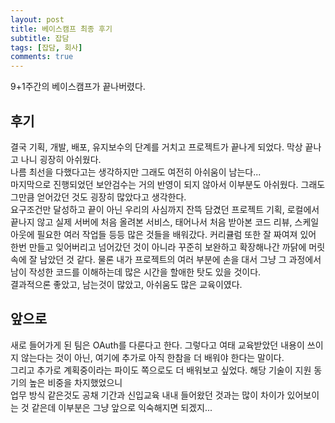 ```yaml
--- 
layout: post 
title: 베이스캠프 최종 후기
subtitle: 잡담 
tags: [잡담, 회사] 
comments: true 
--- 
```


9+1주간의 베이스캠프가 끝나버렸다.  

## 후기  
  
결국 기획, 개발, 배포, 유지보수의 단계를 거치고 프로젝트가 끝나게 되었다. 막상 끝나고 나니 굉장히 아쉬웠다.  
나름 최선을 다했다고는 생각하지만 그래도 여전히 아쉬움이 남는다...  
마지막으로 진행되었던 보안검수는 거의 반영이 되지 않아서 이부분도 아쉬웠다. 그래도 그만큼 얻어갔던 것도 굉장히 많았다고 생각한다.  
요구조건만 달성하고 끝이 아닌 우리의 사심까지 잔뜩 담겼던 프로젝트 기획, 로컬에서 끝나지 않고 실제 서버에 처음 올려본 서비스, 태어나서 처음 받아본 코드 리뷰, 스케일 아웃에 필요한 여러 작업들 등등 많은 것들을 배워갔다. 
커리큘럼 또한 잘 짜여져 있어 한번 만들고 잊어버리고 넘어갔던 것이 아니라 꾸준히 보완하고 확장해나간 까닭에 머릿속에 잘 남았던 것 같다. 물론 내가 프로젝트의 여러 부분에 손을 대서 그냥 그 과정에서 남이 작성한 코드를 이해하는데 많은 시간을 할애한 탓도 있을 것이다.  
결과적으론 좋았고, 남는것이 많았고, 아쉬움도 많은 교육이였다.  
  
  
## 앞으로  
  
새로 들어가게 된 팀은 OAuth를 다룬다고 한다. 그렇다고 여태 교육받았던 내용이 쓰이지 않는다는 것이 아닌, 여기에 추가로 아직 한참을 더 배워야 한다는 말이다.  
그리고 추가로 계획중이라는 파이도 쪽으로도 더 배워보고 싶었다. 해당 기술이 지원 동기의 높은 비중을 차지했었으니  
업무 방식 같은것도 공채 기간과 신입교육 내내 들어왔던 것과는 많이 차이가 있어보이는 것 같은데 이부분은 그냥 앞으로 익숙해지면 되겠지...    

